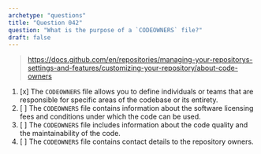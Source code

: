 ```yaml
---
archetype: "questions"
title: "Question 042"
question: "What is the purpose of a `CODEOWNERS` file?"
draft: false
---
```



> https://docs.github.com/en/repositories/managing-your-repositorys-settings-and-features/customizing-your-repository/about-code-owners
1. [x] The `CODEOWNERS` file allows you to define individuals or teams that are responsible for specific areas of the codebase or its entirety.
1. [ ] The `CODEOWNERS` file contains information about the software licensing fees and conditions under which the code can be used.
1. [ ] The `CODEOWNERS` file includes information about the code quality and the maintainability of the code.
1. [ ] The `CODEOWNERS` file contains contact details to the repository owners.
